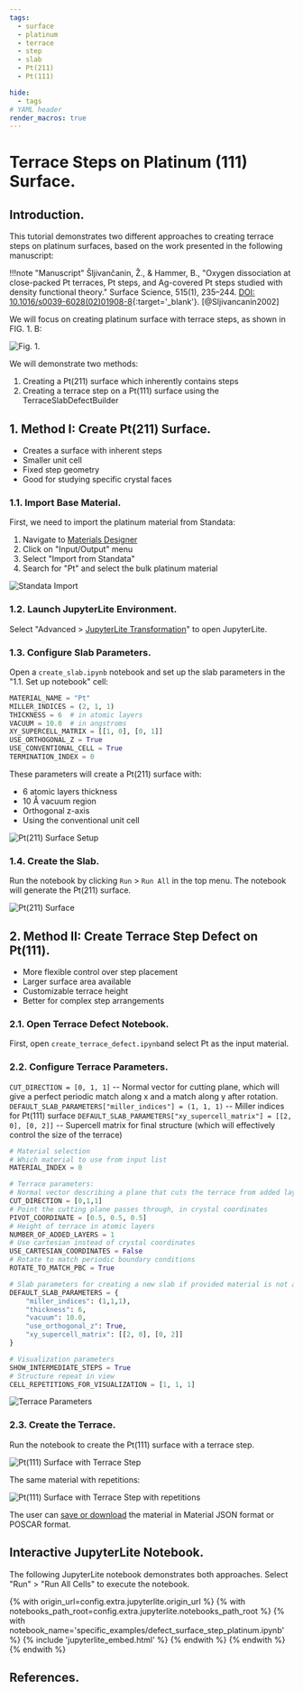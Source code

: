 ```yaml
---
tags:
  - surface
  - platinum
  - terrace
  - step
  - slab
  - Pt(211)
  - Pt(111)

hide:
  - tags
# YAML header
render_macros: true
---
```


# Terrace Steps on Platinum (111) Surface.

## Introduction.

This tutorial demonstrates two different approaches to creating terrace steps on platinum surfaces, based on the work presented in the following manuscript:

!!!note "Manuscript"
    Šljivančanin, Ž., & Hammer, B., "Oxygen dissociation at close-packed Pt terraces, Pt steps, and Ag-covered Pt steps studied with density functional theory." Surface Science, 515(1), 235–244. [DOI: 10.1016/s0039-6028(02)01908-8](https://doi.org/10.1016/s0039-6028(02)01908-8){:target='_blank'}. [@Sljivancanin2002]

We will focus on creating platinum surface with terrace steps, as shown in FIG. 1. B:

![Fig. 1.](/images/tutorials/materials/defects/defect_surface_step_platinum/0-figure-from-manuscript.webp "Fig. 1.")

We will demonstrate two methods:

1. Creating a Pt(211) surface which inherently contains steps
2. Creating a terrace step on a Pt(111) surface using the TerraceSlabDefectBuilder

## 1. Method I: Create Pt(211) Surface.

- Creates a surface with inherent steps
- Smaller unit cell
- Fixed step geometry
- Good for studying specific crystal faces

### 1.1. Import Base Material.

First, we need to import the platinum material from Standata:

1. Navigate to [Materials Designer](../../../materials-designer/overview.md)
2. Click on "Input/Output" menu
3. Select "Import from Standata"
4. Search for "Pt" and select the bulk platinum material

![Standata Import](/images/tutorials/materials/defects/defect_surface_step_platinum/1-standata-import-platinum.webp "Standata Import")

### 1.2. Launch JupyterLite Environment.

Select "Advanced > [JupyterLite Transformation](../../../materials-designer/header-menu/advanced/jupyterlite-dialog.md)" to open JupyterLite.

### 1.3. Configure Slab Parameters.

Open a `create_slab.ipynb` notebook and set up the slab parameters in the "1.1. Set up notebook" cell:

```python
MATERIAL_NAME = "Pt"
MILLER_INDICES = (2, 1, 1)
THICKNESS = 6  # in atomic layers
VACUUM = 10.0  # in angstroms
XY_SUPERCELL_MATRIX = [[1, 0], [0, 1]]
USE_ORTHOGONAL_Z = True
USE_CONVENTIONAL_CELL = True
TERMINATION_INDEX = 0
```

These parameters will create a Pt(211) surface with:

- 6 atomic layers thickness
- 10 Å vacuum region
- Orthogonal z-axis
- Using the conventional unit cell

![Pt(211) Surface Setup](/images/tutorials/materials/defects/defect_surface_step_platinum/2-jl-setup-nb-surface.webp "Pt(211) Surface Setup")

### 1.4. Create the Slab.

Run the notebook by clicking `Run` > `Run All` in the top menu. The notebook will generate the Pt(211) surface.

![Pt(211) Surface](/images/tutorials/materials/defects/defect_surface_step_platinum/3-wave-result-pt-211-surface.webp "Pt(211) Surface")

## 2. Method II: Create Terrace Step Defect on Pt(111).

- More flexible control over step placement
- Larger surface area available
- Customizable terrace height
- Better for complex step arrangements

### 2.1. Open Terrace Defect Notebook.

First, open `create_terrace_defect.ipynb`and select Pt as the input material.

### 2.2. Configure Terrace Parameters.

`CUT_DIRECTION = [0, 1, 1]`  -- Normal vector for cutting plane, which will give a perfect periodic match along x and a match along y after rotation.
`DEFAULT_SLAB_PARAMETERS["miller_indices"] = (1, 1, 1)`  -- Miller indices for Pt(111) surface
`DEFAULT_SLAB_PARAMETERS["xy_supercell_matrix"] = [[2, 0], [0, 2]]` -- Supercell matrix for final structure (which will effectively control the size of the terrace)


```python
# Material selection
# Which material to use from input list
MATERIAL_INDEX = 0  

# Terrace parameters:
# Normal vector describing a plane that cuts the terrace from added layers (Miller indices)
CUT_DIRECTION = [0,1,1]  
# Point the cutting plane passes through, in crystal coordinates
PIVOT_COORDINATE = [0.5, 0.5, 0.5] 
# Height of terrace in atomic layers
NUMBER_OF_ADDED_LAYERS = 1  
# Use cartesian instead of crystal coordinates
USE_CARTESIAN_COORDINATES = False  
# Rotate to match periodic boundary conditions
ROTATE_TO_MATCH_PBC = True  

# Slab parameters for creating a new slab if provided material is not a slab
DEFAULT_SLAB_PARAMETERS = {
    "miller_indices": (1,1,1),
    "thickness": 6,
    "vacuum": 10.0,
    "use_orthogonal_z": True,
    "xy_supercell_matrix": [[2, 0], [0, 2]]
}

# Visualization parameters
SHOW_INTERMEDIATE_STEPS = True
# Structure repeat in view
CELL_REPETITIONS_FOR_VISUALIZATION = [1, 1, 1]  
```

![Terrace Parameters](/images/tutorials/materials/defects/defect_surface_step_platinum/4-jl-setup-nb-terrace.webp "Terrace Parameters")

### 2.3. Create the Terrace.

Run the notebook to create the Pt(111) surface with a terrace step.

![Pt(111) Surface with Terrace Step](/images/tutorials/materials/defects/defect_surface_step_platinum/5-wave-result-pt-terrace.webp "Pt(111) Surface with Terrace Step")

The same material with repetitions:

![Pt(111) Surface with Terrace Step with repetitions](/images/tutorials/materials/defects/defect_surface_step_platinum/6-wave-result-pt-terrace-repetitions.webp "Pt(111) Surface with Terrace Step with repetitions")

The user can [save or download](../../../materials-designer/header-menu/input-output.md) the material in Material JSON format or POSCAR format.

## Interactive JupyterLite Notebook.

The following JupyterLite notebook demonstrates both approaches. Select "Run" > "Run All Cells" to execute the notebook.

{% with origin_url=config.extra.jupyterlite.origin_url %}
{% with notebooks_path_root=config.extra.jupyterlite.notebooks_path_root %}
{% with notebook_name='specific_examples/defect_surface_step_platinum.ipynb' %}
{% include 'jupyterlite_embed.html' %}
{% endwith %}
{% endwith %}
{% endwith %}

## References.
